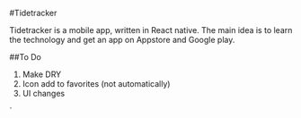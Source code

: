 #Tidetracker

Tidetracker is a mobile app, written in React native. The main idea is to learn the technology and get an app on Appstore and Google play.

##To Do
1. Make DRY
2. Icon add to favorites (not automatically)
3. UI changes

´
